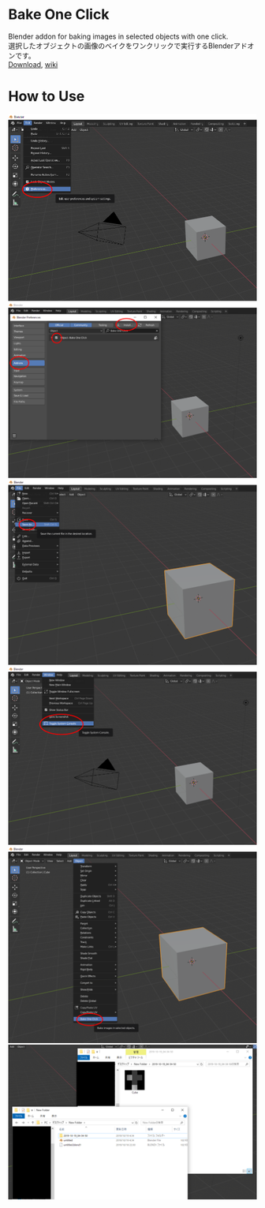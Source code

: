 # Bake One Click  
Blender addon for baking images in selected objects with one click.  
選択したオブジェクトの画像のベイクをワンクリックで実行するBlenderアドオンです。  
[Download](https://fujisunflower.booth.pm/items/1627173), [wiki](https://github.com/FujiSunflower/bake_one_click/wiki)  
# How to Use  
![](https://github.com/FujiSunflower/bake_one_click/blob/master/figure1.png)
![](https://github.com/FujiSunflower/bake_one_click/blob/master/figure2.png)
![](https://github.com/FujiSunflower/bake_one_click/blob/master/figure3.png)
![](https://github.com/FujiSunflower/bake_one_click/blob/master/figure4.png)
![](https://github.com/FujiSunflower/bake_one_click/blob/master/figure5.png)
![](https://github.com/FujiSunflower/bake_one_click/blob/master/figure6.png)
